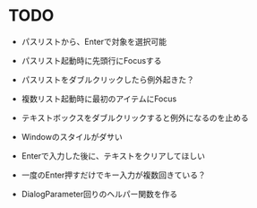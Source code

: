 ﻿# TODO
- パスリストから、Enterで対象を選択可能
- パスリスト起動時に先頭行にFocusする
- パスリストをダブルクリックしたら例外起きた？

- 複数リスト起動時に最初のアイテムにFocus
- テキストボックスをダブルクリックすると例外になるのを止める
- Windowのスタイルがダサい
- Enterで入力した後に、テキストをクリアしてほしい
- 一度のEnter押すだけでキー入力が複数回きている？
- DialogParameter回りのヘルパー関数を作る